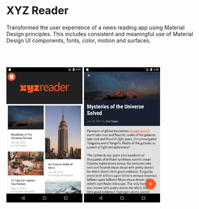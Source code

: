 # XYZ Reader

Transformed the user experience of a news reading app using Material Design principles. This includes consistent and meaningful use of Material Design UI components, fonts, color, motion and surfaces.


<br/>
<br/>
<p float="left">
  <img src="https://github.com/direction123/Make-Your-App-Material/blob/master/screenshots/Screenshot_1506382316.png" width="200" />
  <img src="https://github.com/direction123/Make-Your-App-Material/blob/master/screenshots/Screenshot_1506382325.png" width="200" /> 
</p>